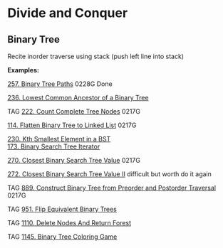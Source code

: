 # Divide and Conquer


## Binary Tree

Recite inorder traverse using stack (push left line into stack)

__Examples:__

[257. Binary Tree Paths](https://leetcode.com/problems/binary-tree-paths/)
0228G Done

[236. Lowest Common Ancestor of a Binary Tree](https://leetcode.com/problems/lowest-common-ancestor-of-a-binary-tree/)

TAG
[222. Count Complete Tree Nodes](https://leetcode.com/problems/count-complete-tree-nodes/)
0217G 

[114. Flatten Binary Tree to Linked List](https://leetcode.com/problems/flatten-binary-tree-to-linked-list/)
0217G

[230. Kth Smallest Element in a BST](https://leetcode.com/problems/kth-smallest-element-in-a-bst/)\
[173. Binary Search Tree Iterator](https://leetcode.com/problems/binary-search-tree-iterator/)

[270. Closest Binary Search Tree Value](https://leetcode.com/problems/closest-binary-search-tree-value/)
0217G

[272. Closest Binary Search Tree Value II](https://leetcode.com/problems/closest-binary-search-tree-value-ii/)
difficult but worth do it again

TAG
[889. Construct Binary Tree from Preorder and Postorder Traversal](https://leetcode.com/problems/construct-binary-tree-from-preorder-and-postorder-traversal/)
0217G

TAG
[951. Flip Equivalent Binary Trees](https://leetcode.com/problems/flip-equivalent-binary-trees/)

TAG
[1110. Delete Nodes And Return Forest](https://leetcode.com/problems/delete-nodes-and-return-forest/)

TAG
[1145. Binary Tree Coloring Game](https://leetcode.com/problems/binary-tree-coloring-game/)

